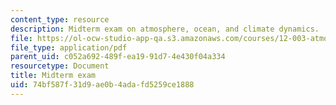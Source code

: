 ```yaml
---
content_type: resource
description: Midterm exam on atmosphere, ocean, and climate dynamics.
file: https://ol-ocw-studio-app-qa.s3.amazonaws.com/courses/12-003-atmosphere-ocean-and-climate-dynamics-fall-2008/74bf587f31d9ae0b4adafd5259ce1888_midterm.pdf
file_type: application/pdf
parent_uid: c052a692-489f-ea19-91d7-4e430f04a334
resourcetype: Document
title: Midterm exam
uid: 74bf587f-31d9-ae0b-4ada-fd5259ce1888
---
```

